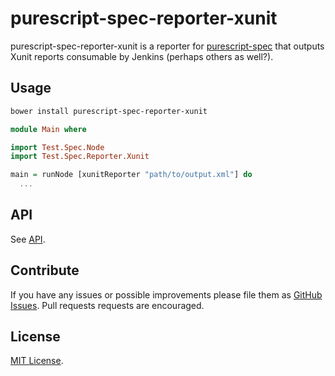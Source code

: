 # purescript-spec-reporter-xunit

purescript-spec-reporter-xunit is a reporter for
[purescript-spec](https://github.com/owickstrom/purescript-spec) that outputs
Xunit reports consumable by Jenkins (perhaps others as well?).

## Usage

```bash
bower install purescript-spec-reporter-xunit
```

```purescript
module Main where

import Test.Spec.Node
import Test.Spec.Reporter.Xunit

main = runNode [xunitReporter "path/to/output.xml"] do
  ...
```

## API

See [API](API.md).

## Contribute

If you have any issues or possible improvements please file them as
[GitHub Issues](https://github.com/owickstrom/purescript-spec-reporter-xunit/issues).
Pull requests requests are encouraged.

## License

[MIT License](LICENSE.md).
